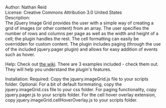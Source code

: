 ﻿Author: Nathan Reid  
License: Creative Commons Attribution 3.0 United States  
Description:  
The jQuery Image Grid provides the user with a simple way of creating a grid of images (or other content) from an array.
The user specifies the number of rows and columns per page as well as the width and height of a cell; the plugin handles the rest.
The cell formatting can easily be overridden for custom content.
The plugin includes paging (through the use of the included jquery.pager plugin) and allows for easy addition of events such as hover.

Help:
Check out [the wiki](/nathantreid/jquery.imageGrid/wiki).
There are 3 examples included - check them out. They will help you understand the plugin's features.

Installation: 
Required: Copy the jquery.imageGrid.js file to your scripts folder.
Optional: 
	For a bit of default formmating, copy the jquery.imageGrid.css file to your css folder.
	For paging functionality, copy jquery.pager.js to your scripts folder.
	For the cell hover overlay extension, copy jquery.imageGrid.cellHoverOverlay.js to your scripts folder.


